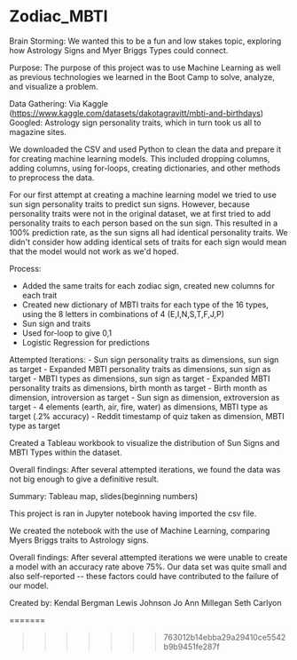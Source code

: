 # Zodiac_MBTI
Brain Storming: 
    We wanted this to be a fun and low stakes topic, exploring how Astrology Signs and Myer Briggs Types could connect.  
    
Purpose:
   The purpose of this project was to use Machine Learning as well as previous technologies we learned in the Boot Camp to solve, analyze, and visualize a          problem.

Data Gathering:
    Via Kaggle (https://www.kaggle.com/datasets/dakotagravitt/mbti-and-birthdays)
    Googled: Astrology sign personality traits, which in turn took us all to magazine sites.

We downloaded the CSV and used Python to clean the data and prepare it for creating machine learning models. This included dropping columns, adding columns, using for-loops, creating dictionaries, and other methods to preprocess the data.

For our first attempt at creating a machine learning model we tried to use sun sign personality traits to predict sun signs. However, because personality traits were not in the original dataset, we at first tried to add personality traits to each person based on the sun sign. This resulted in a 100% prediction rate, as the sun signs all had identical personality traits. We didn't consider how adding identical sets of traits for each sign would mean that the model would not work as we'd hoped. 

Process:
  - Added the same traits for each zodiac sign, created new columns for each trait
  - Created new dictionary of MBTI traits for each type of the 16 types, using the 8 letters in combinations of 4 (E,I,N,S,T,F,J,P)
  - Sun sign and traits
  - Used for-loop to give 0,1
  - Logistic Regression for predictions

Attempted Iterations:
    - Sun sign personality traits as dimensions, sun sign as target
    - Expanded MBTI personality traits as dimensions, sun sign as target
    - MBTI types as dimensions, sun sign as target 
    - Expanded MBTI personality traits as dimensions, birth month as target
    - Birth month as dimension, introversion as target
    - Sun sign as dimension, extroversion as target
    - 4 elements (earth, air, fire, water) as dimensions,  MBTI type as target (.2% accuracy) 
    - Reddit timestamp of quiz taken as dimension,  MBTI type as target  

Created a Tableau workbook to visualize the distribution of Sun Signs and MBTI Types within the dataset.
 

Overall findings: After several attempted iterations, we found the data was not big enough to give a definitive result.

Summary: Tableau map, slides(beginning numbers)

This project is ran in Jupyter notebook having imported the csv file.

We created the notebook with the use of Machine Learning, comparing Myers Briggs traits to Astrology signs.

Overall findings: 
    After several attempted iterations we were unable to create a model with an accuracy rate above 75%. Our data set was quite small and also self-reported --      these factors could have contributed to the failure of our model.
  
Created by:
    Kendal Bergman
    Lewis Johnson
    Jo Ann Millegan
    Seth Carlyon

    
            
=======
     
>>>>>>> 763012b14ebba29a29410ce5542b9b9451fe287f
